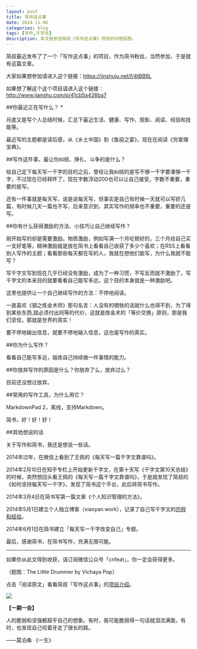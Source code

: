 ```yaml
---
layout: post
title: 写作这点事
date: 2014-11-06
categories: blog
tags: [写作,千字文]
description: 本文是参加简叔《写作这点事》项目的问卷回答。
---
```



简叔最近发布了了一个「写作这点事」的项目，作为简书粉丝，当然参加，于是就有这篇文章。

大家如果想参加请进入这个链接：https://jinshuju.net/f/4tBB9L

如果想了解这个这个项目请进入这个链接：http://www.jianshu.com/p/41cb5a426ba7


##你最近正在写什么？ *

月底又是写个人总结时候，汇总下最近生活、健康、写作、观影、阅读、经验和技能等。

最近写的主题都是读后感，从《乡土中国》到《鱼丽之宴》，现在在阅读《穷查理宝典》。


##写作这件事，最让你纠结、挣扎、斗争的是什么？ 

给自己定下每天写一千字的目的之后，曾经让我纠结的是写不够一千字要凑够一千字，不过现在已经释怀了，现在字数浮动200也可以让自己接受，字数不重要，重要的是写。

还有一件事就是每天写，说是说每天写，但事实是自己有时候一天就可以写好几篇，有时候几天一篇也不写，后来意识到，其实写作的频率也不重要，重要的还是写。

##你有什么获得激励的方法、小技巧让自己继续写作？ 

刚开始写的却是需要激励。物质激励，例如写满一个月吃顿好的，三个月给自己买一支好笔等，精神激励就是放在简书上看看自己收获了多少个喜欢；在RSS上看看别人写作的主题；看看那些每天都在写的人，我就在想他们能写，为什么我就不能写？

写千字文写到现在几乎已经没有激励，成为了一种习惯，不写反而就不激励了。写千字文的本来目的就要看看自己能写多远，这个目的本身就是一种激励吧。

这里也提供让一个自己继续写作的方法：不停地阅读。

一直喜欢《钢之炼金术师》那句名言：人没有的牺牲的话就什么也得不到，为了得到某些东西,就必须付出同等的代价，这就是炼金术的「等价交换」原则，那是我们坚信，那就是世界的真实！

要不停地输出信息，就要不停地输入信息，这也是写作的真实。

##你为什么写作？ 

看看自己能写多远，锻炼自己持续做一件事情的能力。

##你放弃写作的原因是什么？你放弃了么，放弃过么？

目前还没想过放弃。

##常用的写作工具，为什么用它？

MarkdownPad 2，离线，支持Markdown。

简书，好！好！好！

##其他想说的话

关于写作和简书，我还是想说一些话。

2014年过年，在微信上看到了王佩的《每天写一篇千字文靠谱吗》。

2014年2月10日在知乎专栏上开始更新千字文，在第十天写《千字文第10天总结》的时候，突然想回头看王佩的《每天写一篇千字文靠谱吗》，于是就发现了简叔的《如何坚持每天写一千字》，发现了简书这个平台，此后转简书写作。

2014年3月4日在简书写第一篇文章《个人知识管理的方法》。

2014年5月1日建立个人独立博客（xiaoyan.work），记录了自己写千字文的[历程和经验](http://xiaoyan.work/categories/%E5%8D%83%E5%AD%97%E6%96%87%E4%B8%8E%E5%86%99%E4%BD%9C/)。

2014年6月1日在简书建立「每天写一千字改变自己」专题。

最后，感谢简书，在简书写作，充满无限可能。


----

如果你从此文得到收获，请订阅微信公众号「cnfeat」，你一定会获得更多。

（题图：The Little Drummer by Vichaya Pop）

点击「阅读原文」看看简叔「写作这点事」的[项目介绍](http://www.jianshu.com/p/41cb5a426ba7)。

![](http://cnfeat.qiniudn.com/signitrue-2014-09-28.jpg)

**【一期一会】**

人的脆弱和坚强都超乎自己的想象。有时，我可能脆弱得一句话就泪流满面，有时，也发现自己咬着牙走了很长的路。

——莫泊桑 《一生》



